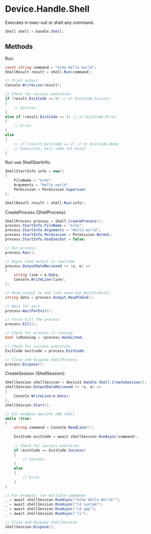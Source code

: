 # Device.Handle.Shell
Executes in exec-out or shell any command.
``` csharp
Shell shell = handle.Shell;
```
## Methods
Run:
``` csharp
const string command = "echo Hello world";
ShellResult result = shell.Run(command);
```
``` csharp
// Print output
Console.WriteLine(result);
```
``` csharp
// Check for success execution
if (result.ExitCode == 0) // or ExitCode.Success
{
	// Success
}
else if (result.ExitCode == 1) // or ExitCode.Error
{
	// Error
}
else
{
	// if (result.ExitCode == 2) // or ExitCode.None 
	// Execution, exit code not exist
}
```
Run use ShellStartInfo:
``` csharp
ShellStartInfo info = new()
{ 
    FileName = "echo",
    Arguments = "Hello world",
    Permission = Permission.Superuser
};

ShellResult result = shell.Run(info);
```
CreateProcess (ShellProcess):
``` csharp
ShellProcess process = shell.CreateProcess();
process.StartInfo.FileName = "echo";
process.StartInfo.Arguments = "Hello world";
process.StartInfo.Permission = Permission.Normal;
process.StartInfo.UseExecOut = false;
```
``` csharp
// Run process
process.Run();
```
``` csharp
// Async read output in realtime
process.OutputDataRecieved += (s, e) =>
{
    string line = e.Data;
    Console.WriteLine(line);
};
```
``` csharp
// Read output to end (not need use WaitForExit)
string data = process.Output.ReadToEnd();
```
``` csharp
// Wait for exit
process.WaitForExit();
```
``` csharp
// Force kill the process
process.Kill();
```
``` csharp
// Check for process is running
bool isRunning = !process.HasExited;
```
``` csharp
// Check for success execution
ExitCode exitcode = process.ExitCode;
```
``` csharp
// Close and dispose ShellProcess
process.Dispose();
```
CreateSession (ShellSession):
``` csharp
ShellSession shellSession = device1.Handle.Shell.CreateSession();
shellSession.OutputDataRecieved += (s, e) =>
{
    Console.WriteLine(e.Data);
};
shellSession.Start();
```
``` csharp
// For example emulate adb shell
while (true)
{
    string command = Console.ReadLine()!;
    
    ExitCode exitCode = await shellSession.RunAsync(command);
    
    // Check for success execution
    if (exitCode == ExitCode.Success)
    {
        // Success
    }
    else
    {
        // Error
    }
}
```
``` csharp
// For example, run multiple commands
_ = await shellSession.RunAsync("echo Hello World!");
_ = await shellSession.RunAsync("cd system");
_ = await shellSession.RunAsync("cd app");
_ = await shellSession.RunAsync("ls");
```
``` csharp
// Close and dispose ShellSession
shellSession.Dispose();
```
